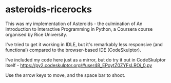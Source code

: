 # asteroids-ricerocks

This was my implementation of Asteroids - the culmination of An Introduction to Interactive Programming in Python, a Coursera course organised by Rice University.

I've tried to get it working in IDLE, but it's remarkably less responsive (and functional) compared to the browser-based IDE (CodeSkulptor).

I've included my code here just as a mirror, but do try it out in CodeSkulptor itself - https://py2.codeskulptor.org/#user48_EPoytZ0ZYFsLROi_0.py

Use the arrow keys to move, and the space bar to shoot.
